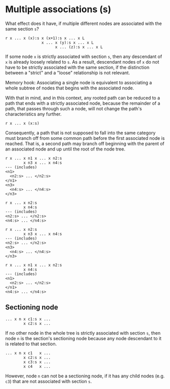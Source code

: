 
<!-- ======================================================================= -->
# Multiple associations (s)

What effect does it have,
if multiple different nodes are associated with the same section `s`?

```
r x ... x (x):s x (x+1):s x ... x L
                x ... x (y):s x ... x L
                      x ... (z):s x ... x L
```

If some node `x` is strictly associated with section `s`, then any descendant
of `x` is already loosely related to `s`. As a result, descendant nodes of `x`
do not have to be strictly associated with the same section, if the distinction
between a "strict" and a "loose" relationship is not relevant.

Memory hook:
Associating a single node is equivalent to associating a whole subtree of nodes
that begins with the associated node.

With that in mind, and in this context, any rooted path can be reduced to a path
that ends with a strictly associated node, because the remainder of a path, that
passes through such a node, will not change the path's characteristics any
further.

```
r x ... x (x:s)
```

Consequently, a path that is not supposed to fall into the same category must
branch off from some common path before the first associated node is reached.
That is, a second path may branch off beginning with the parent of an associated
node and up until the root of the node tree.

<!-- ======================================================================= -->

```
r x ... x n1 x ... x n2:s
        x n3 x ... x n4:s
--- (includes)
<n1>
  <n2:s> ... </n2:s>
</n1>
<n3>
  <n4:s> ... </n4:s>
</n3>
```

<!-- ======================================================================= -->

```
r x ... x n2:s
        x n4:s
--- (includes)
<n2:s> ... </n2:s>
<n4:s> ... </n4:s>
```

<!-- ======================================================================= -->

```
r x ... x n2:s
        x n3 x ... x n4:s
--- (includes)
<n2:s> ... </n2:s>
<n3>
  <n4:s> ... </n4:s>
</n3>
```

<!-- ======================================================================= -->

```
r x ... x n1 x ... x n2:s
        x n4:s
--- (includes)
<n1>
  <n2:s> ... </n2:s>
</n1>
<n4:s> ... </n4:s>
```

<!-- ======================================================================= -->
## Sectioning node

```
... x n x c1:s x ...
        x c2:s x ...
```

If no other node in the whole tree is strictly associated with section `s`, then
node `n` is the section's sectioning node because any node descendant to it
is related to that section.

```
... x n x c1   x ...
        x c2:s x ...
        x c3:s x ...
        x c4   x ...
```

However, node `n` can not be a sectioning node, if it has any child nodes (e.g.
`c3`) that are not associated with section `s`.

